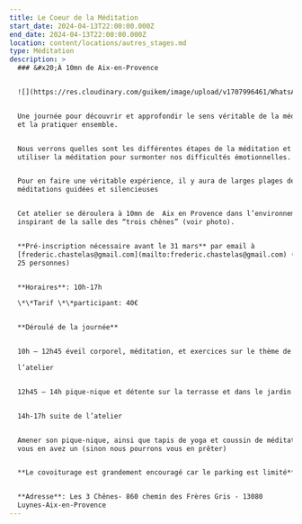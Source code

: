 ```yaml
---
title: Le Coeur de la Méditation
start_date: 2024-04-13T22:00:00.000Z
end_date: 2024-04-13T22:00:00.000Z
location: content/locations/autres_stages.md
type: Méditation
description: >
  ### &#x20;À 10mn de Aix-en-Provence


  ![](https://res.cloudinary.com/guikem/image/upload/v1707996461/WhatsApp_Image_2023-10-09_%C3%A0_07.39.06_2259efc0_nxhgva.jpg)


  Une journée pour découvrir et approfondir le sens véritable de la méditation,
  et la pratiquer ensemble.


  Nous verrons quelles sont les différentes étapes de la méditation et comment
  utiliser la méditation pour surmonter nos difficultés émotionnelles.


  Pour en faire une véritable expérience, il y aura de larges plages de
  méditations guidées et silencieuses


  Cet atelier se déroulera à 10mn de  Aix en Provence dans l’environnement
  inspirant de la salle des “trois chênes” (voir photo).


  **Pré-inscription nécessaire avant le 31 mars** par email à
  [frederic.chastelas@gmail.com](mailto:frederic.chastelas@gmail.com) (Limité à
  25 personnes)


  **Horaires**: 10h-17h

  \*\*Tarif \*\*participant: 40€


  **Déroulé de la journée**


  10h – 12h45 éveil corporel, méditation, et exercices sur le thème de

  l’atelier


  12h45 – 14h pique-nique et détente sur la terrasse et dans le jardin


  14h-17h suite de l’atelier


  Amener son pique-nique, ainsi que tapis de yoga et coussin de méditation si
  vous en avez un (sinon nous pourrons vous en prêter)


  **Le covoiturage est grandement encouragé car le parking est limité**


  **Adresse**: Les 3 Chênes- 860 chemin des Frères Gris - 13080
  Luynes-Aix-en-Provence
---
```


